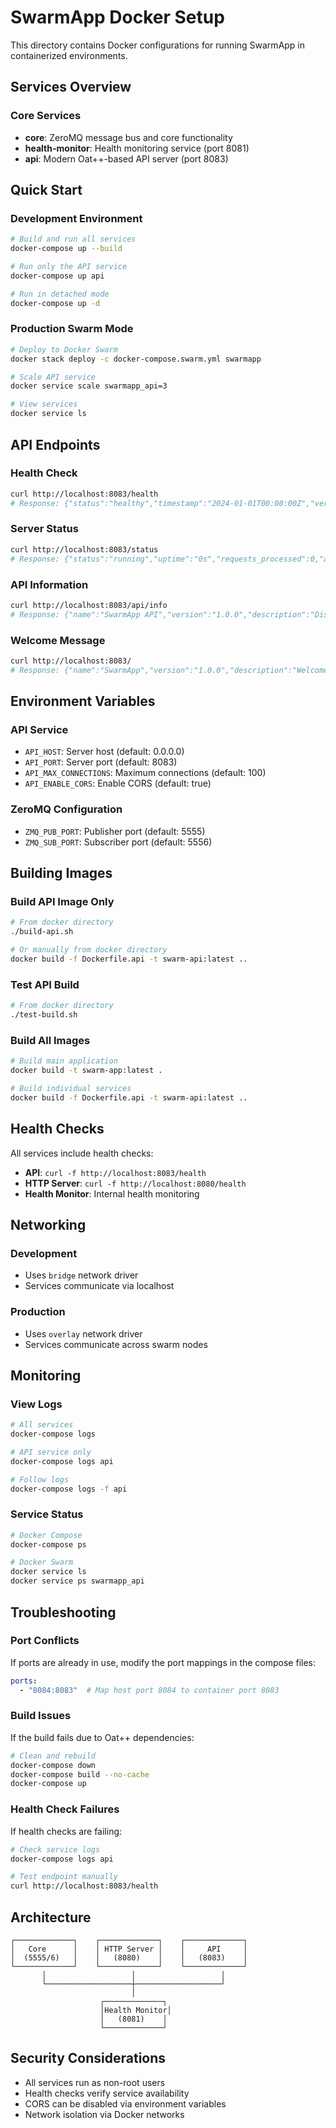 # SwarmApp Docker Setup

This directory contains Docker configurations for running SwarmApp in containerized environments.

## Services Overview

### Core Services
- **core**: ZeroMQ message bus and core functionality
- **health-monitor**: Health monitoring service (port 8081)
- **api**: Modern Oat++-based API server (port 8083)

## Quick Start

### Development Environment
```bash
# Build and run all services
docker-compose up --build

# Run only the API service
docker-compose up api

# Run in detached mode
docker-compose up -d
```

### Production Swarm Mode
```bash
# Deploy to Docker Swarm
docker stack deploy -c docker-compose.swarm.yml swarmapp

# Scale API service
docker service scale swarmapp_api=3

# View services
docker service ls
```

## API Endpoints

### Health Check
```bash
curl http://localhost:8083/health
# Response: {"status":"healthy","timestamp":"2024-01-01T00:00:00Z","version":"1.0.0","hostname":"swarm-app"}
```

### Server Status
```bash
curl http://localhost:8083/status
# Response: {"status":"running","uptime":"0s","requests_processed":0,"active_connections":0,"version":"1.0.0"}
```

### API Information
```bash
curl http://localhost:8083/api/info
# Response: {"name":"SwarmApp API","version":"1.0.0","description":"Distributed, modular C++ application framework API","documentation_url":"/api/docs"}
```

### Welcome Message
```bash
curl http://localhost:8083/
# Response: {"name":"SwarmApp","version":"1.0.0","description":"Welcome to SwarmApp API","documentation_url":"/api/info"}
```

## Environment Variables

### API Service
- `API_HOST`: Server host (default: 0.0.0.0)
- `API_PORT`: Server port (default: 8083)
- `API_MAX_CONNECTIONS`: Maximum connections (default: 100)
- `API_ENABLE_CORS`: Enable CORS (default: true)

### ZeroMQ Configuration
- `ZMQ_PUB_PORT`: Publisher port (default: 5555)
- `ZMQ_SUB_PORT`: Subscriber port (default: 5556)

## Building Images

### Build API Image Only
```bash
# From docker directory
./build-api.sh

# Or manually from docker directory
docker build -f Dockerfile.api -t swarm-api:latest ..
```

### Test API Build
```bash
# From docker directory
./test-build.sh
```

### Build All Images
```bash
# Build main application
docker build -t swarm-app:latest .

# Build individual services
docker build -f Dockerfile.api -t swarm-api:latest ..
```

## Health Checks

All services include health checks:
- **API**: `curl -f http://localhost:8083/health`
- **HTTP Server**: `curl -f http://localhost:8080/health`
- **Health Monitor**: Internal health monitoring

## Networking

### Development
- Uses `bridge` network driver
- Services communicate via localhost

### Production
- Uses `overlay` network driver
- Services communicate across swarm nodes

## Monitoring

### View Logs
```bash
# All services
docker-compose logs

# API service only
docker-compose logs api

# Follow logs
docker-compose logs -f api
```

### Service Status
```bash
# Docker Compose
docker-compose ps

# Docker Swarm
docker service ls
docker service ps swarmapp_api
```

## Troubleshooting

### Port Conflicts
If ports are already in use, modify the port mappings in the compose files:
```yaml
ports:
  - "8084:8083"  # Map host port 8084 to container port 8083
```

### Build Issues
If the build fails due to Oat++ dependencies:
```bash
# Clean and rebuild
docker-compose down
docker-compose build --no-cache
docker-compose up
```

### Health Check Failures
If health checks are failing:
```bash
# Check service logs
docker-compose logs api

# Test endpoint manually
curl http://localhost:8083/health
```

## Architecture

```
┌─────────────┐    ┌─────────────┐    ┌─────────────┐
│   Core      │    │ HTTP Server │    │     API     │
│  (5555/6)   │    │   (8080)    │    │   (8083)    │
└─────────────┘    └─────────────┘    └─────────────┘
       │                   │                   │
       └───────────────────┼───────────────────┘
                           │
                    ┌─────────────┐
                    │Health Monitor│
                    │   (8081)    │
                    └─────────────┘
```

## Security Considerations

- All services run as non-root users
- Health checks verify service availability
- CORS can be disabled via environment variables
- Network isolation via Docker networks
